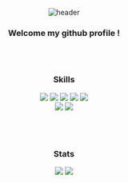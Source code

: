 <div align="center"> 

![header](https://capsule-render.vercel.app/api?type=cylinder&color=000000&height=120&section=header&text=7manwon&fontColor=ffffff&fontSize=70&animation=fadeIn&fontAlignY=55&desc=%20&descAlignY=62&descAlign=62)

### Welcome my github profile !

<br>
<br>

### Skills

<img src="https://img.shields.io/badge/java-FF6500?style=for-the-badge&logo=OpenJDK&logoColor=white">
<img src="https://img.shields.io/badge/HTML-E34F26?style=for-the-badge&logo=HTML5&logoColor=white">
<img src="https://img.shields.io/badge/CSS-1572B6?style=for-the-badge&logo=CSS3&logoColor=white">
<img src="https://img.shields.io/badge/JavaScript-F7DF1E?style=for-the-badge&logo=JavaScript&logoColor=000000">
<img src="https://img.shields.io/badge/Python-3776AB?style=for-the-badge&logo=Python&logoColor=white">
<br>
<img src="https://img.shields.io/badge/oracle-F80000?style=for-the-badge&logo=oracle&logoColor=white">
<img src="https://img.shields.io/badge/apache tomcat-F8DC75?style=for-the-badge&logo=apachetomcat&logoColor=white">

<br>
<br>
<br>
<br>

### Stats

![](http://github-profile-summary-cards.vercel.app/api/cards/stats?username=7manwon&theme=rose_pine) ![](http://github-profile-summary-cards.vercel.app/api/cards/repos-per-language?username=7manwon&theme=rose_pine)

</div>
